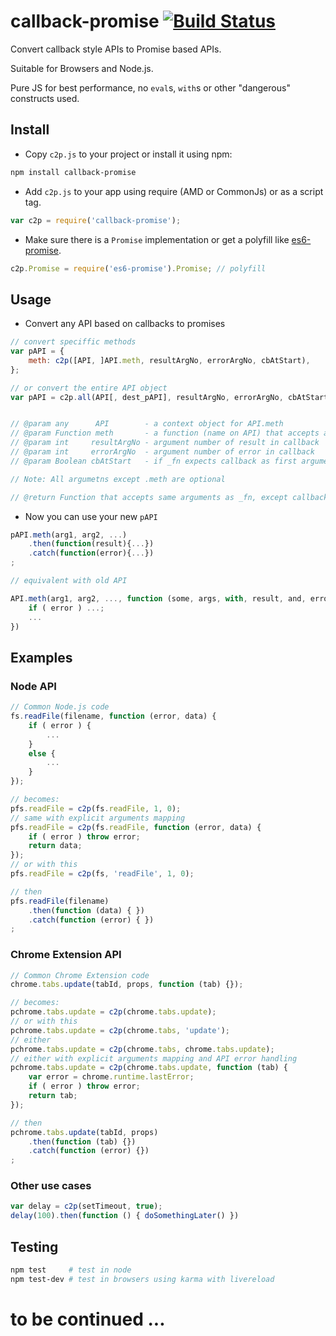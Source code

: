 # callback-promise [![Build Status](https://travis-ci.org/duzun/callback-promise.svg?branch=master)](https://travis-ci.org/duzun/callback-promise)
Convert callback style APIs to Promise based APIs.

Suitable for Browsers and Node.js.

Pure JS for best performance, no `eval`s, `with`s or other "dangerous" constructs used.


## Install

- Copy `c2p.js` to your project or install it using npm:

```sh
npm install callback-promise
```

- Add `c2p.js` to your app using require (AMD or CommonJs) or as a script tag.
```javascript
var c2p = require('callback-promise');
```

- Make sure there is a `Promise` implementation or get a polyfill like [es6-promise](https://www.npmjs.com/package/es6-promise).

```javascript
c2p.Promise = require('es6-promise').Promise; // polyfill
```


## Usage

- Convert any API based on callbacks to promises

```javascript
// convert speciffic methods
var pAPI = {
    meth: c2p([API, ]API.meth, resultArgNo, errorArgNo, cbAtStart),
};

// or convert the entire API object
var pAPI = c2p.all(API[, dest_pAPI], resultArgNo, errorArgNo, cbAtStart);


// @param any      API        - a context object for API.meth
// @param Function meth       - a function (name on API) that accepts a callback argument and optinally other arguments.
// @param int     resultArgNo - argument number of result in callback
// @param int     errorArgNo  - argument number of error in callback
// @param Boolean cbAtStart   - if _fn expects callback as first argument, set this to true

// Note: All argumetns except .meth are optional

// @return Function that accepts same arguments as _fn, except callback, and returns a Promise
```

- Now you can use your new `pAPI`

```javascript
pAPI.meth(arg1, arg2, ...)
    .then(function(result){...})
    .catch(function(error){...})
;

// equivalent with old API

API.meth(arg1, arg2, ..., function (some, args, with, result, and, error){
    if ( error ) ...;
    ...
})
```


## Examples

### Node API

```javascript
// Common Node.js code
fs.readFile(filename, function (error, data) {
    if ( error ) {
        ...
    }
    else {
        ...
    }
});

// becomes:
pfs.readFile = c2p(fs.readFile, 1, 0);
// same with explicit arguments mapping
pfs.readFile = c2p(fs.readFile, function (error, data) {
    if ( error ) throw error;
    return data;
});
// or with this
pfs.readFile = c2p(fs, 'readFile', 1, 0);

// then
pfs.readFile(filename)
    .then(function (data) { })
    .catch(function (error) { })
;
```


### Chrome Extension API

```javascript
// Common Chrome Extension code
chrome.tabs.update(tabId, props, function (tab) {});

// becomes:
pchrome.tabs.update = c2p(chrome.tabs.update);
// or with this
pchrome.tabs.update = c2p(chrome.tabs, 'update');
// either
pchrome.tabs.update = c2p(chrome.tabs, chrome.tabs.update);
// either with explicit arguments mapping and API error handling
pchrome.tabs.update = c2p(chrome.tabs.update, function (tab) {
    var error = chrome.runtime.lastError;
    if ( error ) throw error;
    return tab;
});

// then
pchrome.tabs.update(tabId, props)
    .then(function (tab) {})
    .catch(function (error) {})
;
```


### Other use cases

```javascript
var delay = c2p(setTimeout, true);
delay(100).then(function () { doSomethingLater() })
```


## Testing

```sh
npm test     # test in node
npm test-dev # test in browsers using karma with livereload
```


# to be continued ...

